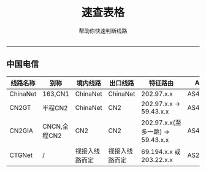 <div align="center">

<h1>速查表格</h1>
帮助你快速判断线路</br></br>

</div>

---


## 中国电信
|   线路名称  |  别称 |   境内线路   |     出口线路   |     特征路由   |     ASN   |
|   ---      |---  |       ---    |       ---    |       ---    |       ---    |
|  ChinaNet | 163,CN1  | ChinaNet  | ChinaNet | 202.97.x.x | AS4134 |
|  CN2GT | 半程CN2  | ChinaNet  | CN2 | 202.97.x.x -> 59.43.x.x | AS4809 |
|  CN2GIA | CNCN,全程CN2  | CN2 | CN2 | 202.97.x.x(至多一跳) -> 59.43.x.x | AS4809 |
|  CTGNet | /  | 视接入线路而定 | 视接入线路而定 | 69.194.x.x 或 203.22.x.x | AS23764 |

## 